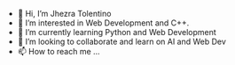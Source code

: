 - 👋 Hi, I’m Jhezra Tolentino
- 👀 I’m interested in Web Development and C++.
- 🌱 I’m currently learning Python and Web Development
- 💞️ I’m looking to collaborate and learn on AI and Web Dev
- 📫 How to reach me ...

<!---
Romeo-04/Romeo-04 is a ✨ special ✨ repository because its `README.md` (this file) appears on your GitHub profile.
You can click the Preview link to take a look at your changes.
--->
